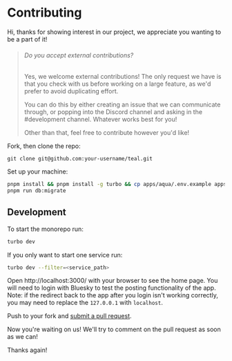 # Contributing

Hi, thanks for showing interest in our project, we appreciate you wanting to be 
a part of it!

> ###### Do you accept external contributions?
> Yes, we welcome external contributions! The only request we have is that you 
> check with us before working on a large feature, as we'd prefer to avoid duplicating effort. 
>
> You can do this by either creating an issue that we can communicate through, or 
> popping into the Discord channel and asking in the #development channel. 
> Whatever works best for you!
>
> Other than that, feel free to contribute however you'd like!

Fork, then clone the repo:

    git clone git@github.com:your-username/teal.git

Set up your machine:

```bash
pnpm install && pnpm install -g turbo && cp apps/aqua/.env.example apps/aqua/.env &&
pnpm run db:migrate
```

## Development

To start the monorepo run:

```bash
turbo dev
```

If you only want to start one service run:

```bash
turbo dev --filter=<service_path>
```

Open http://localhost:3000/ with your browser to see the home page. You will need 
to login with Bluesky to test the posting functionality of the app. Note: if the 
redirect back to the app after you login isn't working correctly, you may need to 
replace the `127.0.0.1` with `localhost`.

Push to your fork and [submit a pull request][pr].

[pr]: https://github.com/teal-fm/teal/compare/

Now you're waiting on us! We'll try to comment on the pull request as soon as
we can!

Thanks again!
